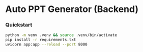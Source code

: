 # Auto PPT Generator (Backend)

### Quickstart

```bash
python -m venv .venv && source .venv/bin/activate
pip install -r requirements.txt
uvicorn app:app --reload --port 8000
